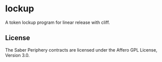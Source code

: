 # lockup

A token lockup program for linear release with cliff.

## License

The Saber Periphery contracts are licensed under the Affero GPL License, Version 3.0.
